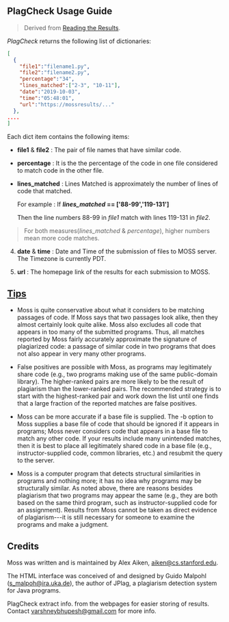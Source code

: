 ## PlagCheck Usage Guide
> Derived from [Reading the Results](http://moss.stanford.edu/general/format.html).

*PlagCheck* returns the following list of dictionaries:
```json
[
  {
    "file1":"filename1.py",
    "file2":"filename2.py",
    "percentage":"34",
    "lines_matched":["2-3", "10-11"],
    "date":"2019-10-03",
    "time":"05:48:01",
    "url":"https://mossresults/..."
  },
....
]
```
Each dict item contains the following items:

- **file1** & **file2** : 
The pair of file names that have similar code.

- **percentage** : 
It is the the percentage of the code in one file considered to match code in the other file.

- **lines_matched** : 
  Lines Matched is approximately the number of lines of code that matched.

  For example :
  If ***lines_matched* == ['88-99','119-131']**
  
  Then the line numbers 88-99 in *file1* match with lines 119-131 in *file2*.

> For both measures(*lines_matched* & *percentage*), higher numbers mean more code matches.

4. **date** & **time** : 
Date and Time of the submission of files to MOSS server. The Timezone is currently PDT.

5. **url** : 
The homepage link of the results for each submission to MOSS.


## [Tips](http://moss.stanford.edu/general/tips.html)

- Moss is quite conservative about what it considers to be matching passages of code. If Moss says that two passages look alike, then they almost certainly look quite alike. Moss also excludes all code that appears in too many of the submitted programs. Thus, all matches reported by Moss fairly accurately approximate the signature of plagiarized code: a passage of similar code in two programs that does not also appear in very many other programs.

- False positives are possible with Moss, as programs may legitimately share code (e.g., two programs making use of the same public-domain library). The higher-ranked pairs are more likely to be the result of plagiarism than the lower-ranked pairs. The recommended strategy is to start with the highest-ranked pair and work down the list until one finds that a large fraction of the reported matches are false positives.

- Moss can be more accurate if a base file is supplied. The -b option to Moss supplies a base file of code that should be ignored if it appears in programs; Moss never considers code that appears in a base file to match any other code. If your results include many unintended matches, then it is best to place all legitimately shared code in a base file (e.g., instructor-supplied code, common libraries, etc.) and resubmit the query to the server.

- Moss is a computer program that detects structural similarities in programs and nothing more; it has no idea why programs may be structurally similar. As noted above, there are reasons besides plagiarism that two programs may appear the same (e.g., they are both based on the same third program, such as instructor-supplied code for an assignment). Results from Moss cannot be taken as direct evidence of plagiarism---it is still necessary for someone to examine the programs and make a judgment. 

## Credits
Moss was written and is maintained by Alex Aiken, aiken@cs.stanford.edu.

The HTML interface was conceived of and designed by Guido Malpohl (s_malpoh@ira.uka.de), the author of JPlag, a plagiarism detection system for Java programs.

PlagCheck extract info. from the webpages for easier storing of results.
Contact [varshneybhupesh@gmail.com]() for more info.
